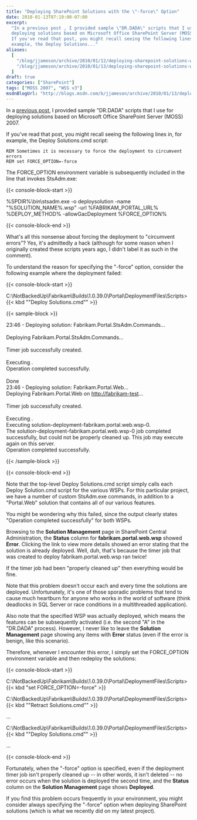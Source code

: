 ```yaml
---
title: "Deploying SharePoint Solutions with the \"-force\" Option"
date: 2010-01-13T07:19:00-07:00
excerpt:
  "In a previous post , I provided sample \"DR.DADA\" scripts that I use for
  deploying solutions based on Microsoft Office SharePoint Server (MOSS) 2007.
  If you've read that post, you might recall seeing the following lines in, for
  example, the Deploy Solutions..."
aliases:
  [
    "/blog/jjameson/archive/2010/01/12/deploying-sharepoint-solutions-with-the-force-option.aspx",
    "/blog/jjameson/archive/2010/01/13/deploying-sharepoint-solutions-with-the-force-option.aspx",
  ]
draft: true
categories: ["SharePoint"]
tags: ["MOSS 2007", "WSS v3"]
msdnBlogUrl: "http://blogs.msdn.com/b/jjameson/archive/2010/01/13/deploying-sharepoint-solutions-with-the-force-option.aspx"
---
```


In a
[previous post](/blog/jjameson/2009/09/28/sample-walkthrough-of-the-dr-dada-approach-to-sharepoint),
I provided sample "DR.DADA" scripts that I use for deploying solutions based on
Microsoft Office SharePoint Server (MOSS) 2007.

If you've read that post, you might recall seeing the following lines in, for
example, the Deploy Solutions.cmd script:

```Batch
REM Sometimes it is necessary to force the deployment to circumvent errors
REM set FORCE_OPTION=-force
```

The FORCE\_OPTION environment variable is subsequently included in the line that
invokes StsAdm.exe:

{{< console-block-start >}}

%SPDIR%\bin\stsadm.exe -o deploysolution -name "%SOLUTION\_NAME%.wsp" -url
%FABRIKAM\_PORTAL\_URL% %DEPLOY\_METHOD% -allowGacDeployment %FORCE\_OPTION%

{{< console-block-end >}}

What's all this nonsense about forcing the deployment to "circumvent errors"?
Yes, it's admittedly a hack (although for some reason when I originally created
these scripts years ago, I didn't label it as such in the comment).

To understand the reason for specifying the "-force" option, consider the
following example where the deployment failed:

{{< console-block-start >}}

C:\NotBackedUp\Fabrikam\Builds\1.0.39.0\Portal\DeploymentFiles\Scripts&gt;{{<
kbd "\"Deploy Solutions.cmd\"" >}}

{{< sample-block >}}

23:46 - Deploying solution: Fabrikam.Portal.StsAdm.Commands...\
\
Deploying Fabrikam.Portal.StsAdm.Commands...\
\
Timer job successfully created.\
\
Executing .\
Operation completed successfully.\
\
Done\
23:46 - Deploying solution: Fabrikam.Portal.Web...\
Deploying Fabrikam.Portal.Web on
[http://fabrikam-test](http://fabrikam-test/)...\
\
Timer job successfully created.\
\
Executing .\
Executing solution-deployment-fabrikam.portal.web.wsp-0.\
The solution-deployment-fabrikam.portal.web.wsp-0 job completed successfully,
but could not be properly cleaned up. This job may execute again on this
server.\
Operation completed successfully.

{{< /sample-block >}}

{{< console-block-end >}}

Note that the top-level Deploy Solutions.cmd script simply calls each Deploy
Solution.cmd script for the various WSPs. For this particular project, we have a
number of custom StsAdm.exe commands, in addition to a "Portal.Web" solution
that contains all of our various features.

You might be wondering why this failed, since the output clearly states
"Operation completed successfully" for both WSPs.

Browsing to the **Solution Management** page in SharePoint Central
Administration, the **Status** column for **fabrikam.portal.web.wsp** showed
**Error**. Clicking the link to view more details showed an error stating that
the solution is already deployed. Well, duh, that's because the timer job that
was created to deploy fabrikam.portal.web.wsp ran twice!

If the timer job had been "properly cleaned up" then everything would be fine.

Note that this problem doesn't occur each and every time the solutions are
deployed. Unfortunately, it's one of those sporadic problems that tend to cause
much heartburn for anyone who works in the world of software (think deadlocks in
SQL Server or race conditions in a multithreaded application).

Also note that the specified WSP was actually deployed, which means the features
can be subsequently activated (i.e. the second "A" in the "DR.DADA" process).
However, I never like to leave the **Solution Management** page showing any
items with **Error** status (even if the error is benign, like this scenario).

Therefore, whenever I encounter this error, I simply set the FORCE\_OPTION
environment variable and then redeploy the solutions:

{{< console-block-start >}}

C:\NotBackedUp\Fabrikam\Builds\1.0.39.0\Portal\DeploymentFiles\Scripts&gt;{{<
kbd "set FORCE_OPTION=-force" >}}

C:\NotBackedUp\Fabrikam\Builds\1.0.39.0\Portal\DeploymentFiles\Scripts&gt;{{<
kbd "\"Retract Solutions.cmd\"" >}}

...

C:\NotBackedUp\Fabrikam\Builds\1.0.39.0\Portal\DeploymentFiles\Scripts&gt;{{<
kbd "\"Deploy Solutions.cmd\"" >}}

...

{{< console-block-end >}}

Fortunately, when the "-force" option is specified, even if the deployment timer
job isn't properly cleaned up -- in other words, it isn't deleted -- no error
occurs when the solution is deployed the second time, and the **Status** column
on the **Solution Management** page shows **Deployed**.

If you find this problem occurs frequently in your environment, you might
consider always specifying the "-force" option when deploying SharePoint
solutions (which is what we recently did on my latest project).
